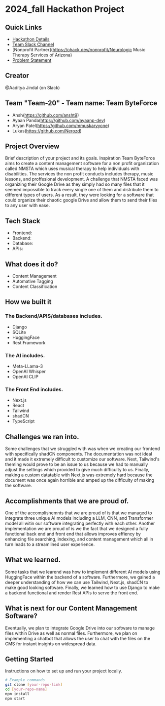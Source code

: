 # 2024_fall Hackathon Project

## Quick Links
- [Hackathon Details](https://www.ohack.dev/hack/2024_fall)
- [Team Slack Channel](https://opportunity-hack.slack.com/app_redirect?channel=2024-team20-musictherapy)
- [Nonprofit Partner](https://ohack.dev/nonprofit/Neurologic Music Therapy Services of Arizona)
- [Problem Statement](https://ohack.dev/project/iVVw8DhbmgJhzuZnJXb5)

## Creator
@Aaditya Jindal (on Slack)
## Team "Team-20" - Team name: Team ByteForce 
-  Ansh(https://github.com/ansht9)
-  Ayaan Panda(https://github.com/ayaanp-dev)
- Aryan Patel(https://github.com/mmuskaryyone)
- Lukas(https://github.com/Nerozd)
  
<!-- Add all team members -->

## Project Overview
Brief description of your project and its goals.
Inspiration
Team ByteForce aims to create a content management software for a non profit organization called NMSTA which uses musical therapy to help individuals with disabilities. The services the non profit conducts includes therapy,
  music lessons, and proffesional development.
  A challenge that NMSTA faced was organizing their Google Drive as they simply had so many files that it seemed impossible to track every single one of them and distribute them to different types of users. As a result,
  they were looking for a software that could organize their chaotic google Drive and allow them to send their files to any user with ease.


## Tech Stack
- Frontend: 
- Backend: 
- Database: 
- APIs:

## What does it do?
- Content Management
- Automative Tagging
- Content Classification

 ## How we built it
 
 ### The Backend/APIS/databases includes.
 - Django
 - SQLite 
 - HuggingFace
 - Rest Framework

### The AI includes.
- Meta-LLama-3
- OpenAI Whisper
- OpenAI CLIP

### The Front End includes.
- Next.js
- React
- Tailwind
- shadCN
- TypeScript
 
<!-- Add/modify as needed -->

## Challenges we ran into.
Some challenges that we struggled with was when we creating our frontend with specifically shadCN components. The documentation was not ideal and it made it extremely difficult to customize our software. Next, Tailwind's theming would prove to be an issue to us because we had to manually adjust the settings which provided to give much difficulty to us. Finally, making a custom datatable with Next.js was extremely hard because the document was once again horrible and amped up the difficulty of making the software.

## Accomplishments that we are proud of.
One of the accomplishemnts that we are proud of is that we managed to integrate three unique AI models including a LLM, CNN, and Transformer model all witin our software integrating perfectly with each other. Another implementation we are proud of is we the fact that we designed a fully functional back end and front end that allows improves effiency by enhancing file searching, indexing, and content management which all in turn leads to a streamlined user experience. 

## What we learned.
Some tasks that we learend was how to implement different AI models using HuggingFace within the backend of a software. Furthermore, we gained a deeper understanding of how we can use Tailwind, Next.js, shadCN to make good looking software. Finally, we learned how to use Django to make a backend functional and render Rest APIs to serve the front end.

## What is next for our Content Management Software?
Eventually, we plan to integrate Google Drive into our software to manage files within Drive as well as normal files. Furthermore, we plan on implementing a chatbot that allows the user to chat with the files on the CMS for instant insights on widespread data. 


## Getting Started
Instructions on how to set up and run your project locally.

```bash
# Example commands
git clone [your-repo-link]
cd [your-repo-name]
npm install
npm start
```



